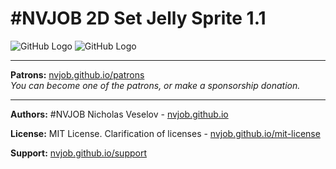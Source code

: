 # #NVJOB 2D Set Jelly Sprite 1.1

![GitHub Logo](https://raw.githubusercontent.com/nvjob/nvjob.github.io/master/repo/unity%20assets/2d%20set%20jelly%20sprite/11/1.gif)
![GitHub Logo](https://raw.githubusercontent.com/nvjob/nvjob.github.io/master/repo/unity%20assets/2d%20set%20jelly%20sprite/11/2.gif)

-------------------------------------------------------------------

**Patrons:** [nvjob.github.io/patrons](https://nvjob.github.io/patrons)<br>
*You can become one of the patrons, or make a sponsorship donation.*

-------------------------------------------------------------------

**Authors:** #NVJOB Nicholas Veselov - [nvjob.github.io](https://nvjob.github.io)

**License:** MIT License. Clarification of licenses - [nvjob.github.io/mit-license](https://nvjob.github.io/mit-license)

**Support:** [nvjob.github.io/support](https://nvjob.github.io/support)
